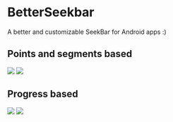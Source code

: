 # BetterSeekbar
A better and customizable SeekBar for Android apps :)

## Points and segments based
![](gifs/betterseekbar_point_sample.gif)
![](gifs/curvedseekbar_point_sample.gif)

## Progress based
![](gifs/betterseekbar_progress_sample.gif)
![](gifs/curvedseekbar_progress_sample.gif)
